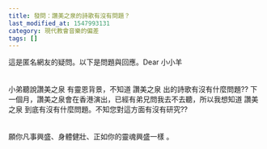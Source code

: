 ```yaml
---
title: 發問：讚美之泉的詩歌有沒有問題？
last_modified_at: 1547993131
category: 現代教會音樂的偏差
tags: []
---
```


這是匿名網友的疑問。以下是問題與回應。<!--more-->Dear 小小羊<br><br><br>        小弟聽說讚美之泉 有靈恩背景，不知道 讚美之泉 出的詩歌有沒有什麼問題?? 下一個月，讚美之泉會在香港演出，已經有弟兄問我去不去聽，所以我想知道 讚美之泉 到底有沒有什麼問題。不知您對這方面有沒有研究??<br><br><br>        願你凡事興盛、身體健壯、正如你的靈魂興盛一樣 。<br>
